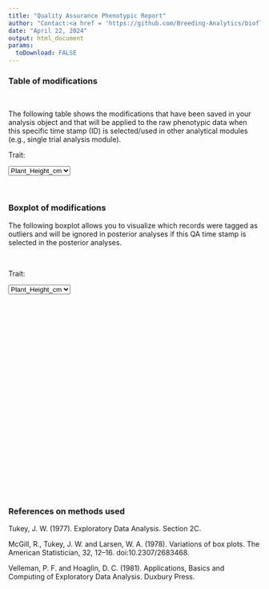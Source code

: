 ```yaml
---
title: "Quality Assurance Phenotypic Report"
author: "Contact:<a href = 'https://github.com/Breeding-Analytics/bioflow' target = '_blank'>Breeding Analytics Team, OneCGIAR</a> breedinganalytics@cgiar.org"
date: "April 22, 2024"  
output: html_document
params:
  toDownload: FALSE
---
```









### Table of modifications
<p>&nbsp;</p>

The following table shows the modifications that have been saved in your analysis object and that will be applied to the raw phenotypic data when this specific time stamp (ID) is selected/used in other analytical modules (e.g., single trial analysis module).

<!--html_preserve--><div class="form-group shiny-input-container">
<label class="control-label" id="qaRawApp_1-traitQa-label" for="qaRawApp_1-traitQa">Trait:</label>
<div>
<select id="qaRawApp_1-traitQa" class="shiny-input-select"><option value="Plant_Height_cm" selected>Plant_Height_cm</option></select>
<script type="application/json" data-for="qaRawApp_1-traitQa" data-nonempty="">{"plugins":["selectize-plugin-a11y"]}</script>
</div>
</div><!--/html_preserve-->


<!--html_preserve--><div class="datatables html-widget html-widget-output shiny-report-size html-fill-item" id="qaRawApp_1-out40f75051a846812d" style="width:100%;height:auto;"></div><!--/html_preserve-->



<p>&nbsp;</p>

### Boxplot of modifications

The following boxplot allows you to visualize which records were tagged as outliers and will be ignored in posterior analyses if this QA time stamp is selected in the posterior analyses.

<p>&nbsp;</p>

<!--html_preserve--><div class="form-group shiny-input-container">
<label class="control-label" id="qaRawApp_1-traitQaBox-label" for="qaRawApp_1-traitQaBox">Trait:</label>
<div>
<select id="qaRawApp_1-traitQaBox" class="shiny-input-select"><option value="Plant_Height_cm" selected>Plant_Height_cm</option></select>
<script type="application/json" data-for="qaRawApp_1-traitQaBox" data-nonempty="">{"plugins":["selectize-plugin-a11y"]}</script>
</div>
</div><!--/html_preserve-->

<!--html_preserve--><div class="shiny-plot-output html-fill-item" id="qaRawApp_1-out3cb19e922d840ffa" style="width:100%;height:400px;"></div><!--/html_preserve-->



### References on methods used

Tukey, J. W. (1977). Exploratory Data Analysis. Section 2C.

McGill, R., Tukey, J. W. and Larsen, W. A. (1978). Variations of box plots. The American Statistician, 32, 12–16. doi:10.2307/2683468.

Velleman, P. F. and Hoaglin, D. C. (1981). Applications, Basics and Computing of Exploratory Data Analysis. Duxbury Press.


<p>&nbsp;</p>





